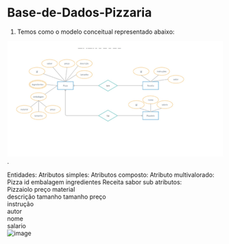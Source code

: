 # Base-de-Dados-Pizzaria

1) Temos como o modelo conceitual representado abaixo:

![Pizzaria.jpg](Pizzaria.jpg).

Entidades:	Atributos simples:	Atributos composto:	Atributo multivalorado:
Pizza	id	embalagem	ingredientes
Receita	sabor	sub atributos:	
Pizzaiolo	preço	material	
	descrição	tamanho	
	tamanho	preço	
	instrução		
	autor		
	nome		
	salario		
![image](https://github.com/fabianor135/Base-de-Dados-Pizzaria/assets/84815028/91603144-08dc-407a-b20b-1bb66a212a5f)

